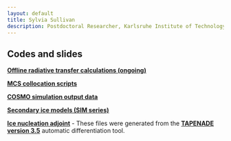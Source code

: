 ```yaml
---
layout: default
title: Sylvia Sullivan
description: Postdoctoral Researcher, Karlsruhe Institute of Technology
---
```


## Codes and slides

**[Offline radiative transfer calculations (ongoing)](https://github.com/sylviasullivan/RRTM)**

**[MCS collocation scripts](https://github.com/sylviasullivan/mswep-collocation)**

**[COSMO simulation output data](https://zenodo.org/record/1296185#.XuZcAZaxXRZ)**

**[Secondary ice models (SIM series)](https://github.com/sylviasullivan/SIM)**

**[Ice nucleation adjoint](https://github.com/sylviasullivan/ice-adjoint)** - These files were generated from the **[TAPENADE version 3.5](http://www-tapenade.inria.fr:8080/tapenade/)** automatic differentiation tool.
